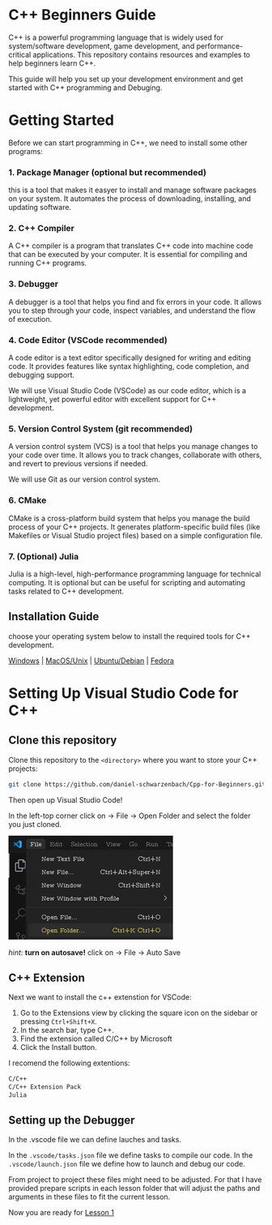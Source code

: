 # C++ Beginners Guide

C++ is a powerful programming language that is widely used for system/software development, game development, and performance-critical applications. This repository contains resources and examples to help beginners learn C++.

This guide will help you set up your development environment and get started with C++ programming and Debuging.

# Getting Started

Before we can start programming in C++, we need to install some other programs:

### 1. Package Manager (optional but recommended)

this is a tool that makes it easyer to install and manage software packages on your system. It automates the process of downloading, installing, and updating software.

### 2. C++ Compiler

A C++ compiler is a program that translates C++ code into machine code that can be executed by your computer. It is essential for compiling and running C++ programs.

### 3. Debugger

A debugger is a tool that helps you find and fix errors in your code. It allows you to step through your code, inspect variables, and understand the flow of execution.

### 4. Code Editor (VSCode recommended)

A code editor is a text editor specifically designed for writing and editing code. It provides features like syntax highlighting, code completion, and debugging support.

We will use Visual Studio Code (VSCode) as our code editor, which is a lightweight, yet powerful editor with excellent support for C++ development.

### 5. Version Control System (git recommended)

A version control system (VCS) is a tool that helps you manage changes to your code over time. It allows you to track changes, collaborate with others, and revert to previous versions if needed. 

We will use Git as our version control system.

### 6. CMake

CMake is a cross-platform build system that helps you manage the build process of your C++ projects. It generates platform-specific build files (like Makefiles or Visual Studio project files) based on a simple configuration file.

### 7. (Optional) Julia

Julia is a high-level, high-performance programming language for technical computing. It is optional but can be useful for scripting and automating tasks related to C++ development.



## Installation Guide

choose your operating system below to install the required tools for C++ development.

[Windows](./docs/Windows.md) | [MacOS/Unix](./docs/MacOS.md) | [Ubuntu/Debian](./docs/Debian.md) | [Fedora](./docs/Debian.md)


# Setting Up Visual Studio Code for C++

## Clone this repository

Clone this repository to the `<directory>` where you want to store your C++ projects:

```bash
git clone https://github.com/daniel-schwarzenbach/Cpp-for-Beginners.git <directory>
```

Then open up Visual Studio Code!

In the left-top corner click on -> File -> Open Folder and select the folder you just cloned.

![Open Folder in VSCode](./docs/pics/open-folder.png)

*hint:* **turn on autosave!** click on -> File -> Auto Save


## C++ Extension

Next we want to install the c++ extenstion for VSCode:

1. Go to the Extensions view by clicking the square icon on the sidebar or pressing `Ctrl+Shift+X`.
2. In the search bar, type C++.
3. Find the extension called C/C++ by Microsoft
4. Click the Install button.

I recomend the following extentions:
````
C/C++
C/C++ Extension Pack
Julia
````

## Setting up the Debugger

In the .vscode file we can define lauches and tasks.

In the `.vscode/tasks.json` file we define tasks to compile our code.
In the `.vscode/launch.json` file we define how to launch and debug our code.

From project to project these files might need to be adjusted. For that I have provided prepare scripts in each lesson folder that will adjust the paths and arguments in these files to fit the current lesson.


Now you are ready for [Lesson 1](./lesson1/lesson1.md)
